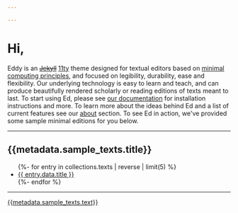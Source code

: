 ```yaml
---

---
```


# Hi,

Eddy is an <s><a href="https://jekyllrb.com/" target="_blank">Jekyll</a></s> <a href="https://11ty.dev/" target="_blank" rel="noopener">11ty</a> theme designed for textual editors based on <a href="http://go-dh.github.io/mincomp/">minimal computing principles</a>, and focused on legibility, durability, ease and flexibility. Our underlying technology is easy to learn and teach, and can produce beautifully rendered scholarly or reading editions of texts meant to last. To start using Ed, please see <a href="/ed/documentation/">our documentation</a> for installation instructions and more. To learn more about the ideas behind Ed and a list of current features see our <a href="/ed/about/">about</a> section. To  see Ed in action, we've provided some sample minimal editions for you below.

<hr/>
<h2>{{metadata.sample_texts.title}}</h2>
<div class="toc">
<ul class="texts">
{%- for entry in collections.texts | reverse | limit(5) %}
<li class="text-title"><a href="{{ entry.url }}">{{ entry.data.title }}</a></li>
{%- endfor %}
</ul>
<hr/>
<p class="port ms-3"><a href="{{metadata.url}}/texts">{{metadata.sample_texts.text}}</a></p>
</div>
